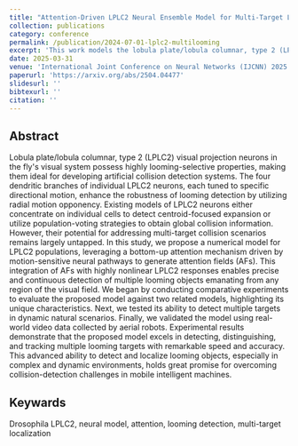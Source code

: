 ```yaml
---
title: "Attention-Driven LPLC2 Neural Ensemble Model for Multi-Target Looming Detection and Localization"
collection: publications
category: conference
permalink: /publication/2024-07-01-lplc2-multilooming
excerpt: 'This work models the lobula plate/lobula columnar, type 2 (LPLC2) neural ensemble of fruit fly Drosophila, enabling robust multi-object looming detection and localization via a multi-attention mechanism.'
date: 2025-03-31
venue: 'International Joint Conference on Neural Networks (IJCNN) 2025'
paperurl: 'https://arxiv.org/abs/2504.04477'
slidesurl: ''
bibtexurl: ''
citation: ''
---
```


## Abstract
Lobula plate/lobula columnar, type 2 (LPLC2) visual projection neurons in the fly's visual system possess highly looming-selective properties, making them ideal for developing artificial collision detection systems. The four dendritic branches of individual LPLC2 neurons, each tuned to specific directional motion, enhance the robustness of looming detection by utilizing radial motion opponency. Existing models of LPLC2 neurons either concentrate on individual cells to detect centroid-focused expansion or utilize population-voting strategies to obtain global collision information. However, their potential for addressing multi-target collision scenarios remains largely untapped. In this study, we propose a numerical model for LPLC2 populations, leveraging a bottom-up attention mechanism driven by motion-sensitive neural pathways to generate attention fields (AFs). This integration of AFs with highly nonlinear LPLC2 responses enables precise and continuous detection of multiple looming objects emanating from any region of the visual field. We began by conducting comparative experiments to evaluate the proposed model against two related models, highlighting its unique characteristics. Next, we tested its ability to detect multiple targets in dynamic natural scenarios. Finally, we validated the model using real-world video data collected by aerial robots. Experimental results demonstrate that the proposed model excels in detecting, distinguishing, and tracking multiple looming targets with remarkable speed and accuracy. This advanced ability to detect and localize looming objects, especially in complex and dynamic environments, holds great promise for overcoming collision-detection challenges in mobile intelligent machines.

## Keywards
Drosophila LPLC2, neural model, attention, looming detection, multi-target localization
